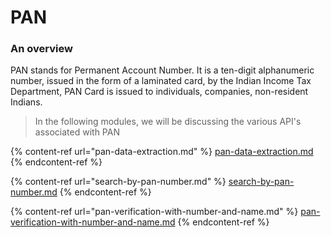 # PAN

### An overview

PAN stands for Permanent Account Number. It is a ten-digit alphanumeric number, issued in the form of a laminated card, by the Indian Income Tax Department, PAN Card is issued to individuals, companies, non-resident Indians.&#x20;

> In the following modules, we will be discussing the various API's associated with PAN

{% content-ref url="pan-data-extraction.md" %}
[pan-data-extraction.md](pan-data-extraction.md)
{% endcontent-ref %}

{% content-ref url="search-by-pan-number.md" %}
[search-by-pan-number.md](search-by-pan-number.md)
{% endcontent-ref %}

{% content-ref url="pan-verification-with-number-and-name.md" %}
[pan-verification-with-number-and-name.md](pan-verification-with-number-and-name.md)
{% endcontent-ref %}



